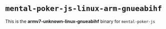 # `mental-poker-js-linux-arm-gnueabihf`

This is the **armv7-unknown-linux-gnueabihf** binary for `mental-poker-js`
